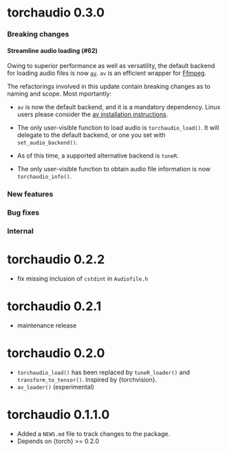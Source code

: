 

# torchaudio 0.3.0

### Breaking changes

#### Streamline audio loading (#62)
Owing to superior performance as well as versatility, the default backend for loading audio files is now [`av`](https://docs.ropensci.org/av/). `av` is an efficient wrapper for [Ffmpeg](https://ffmpeg.org/).

The refactorings involved in this update contain breaking changes as to naming and scope. Most mportantly:

- `av` is now the default backend, and it is a mandatory dependency. Linux users please consider the [av installation instructions](https://docs.ropensci.org/av/).

- The only user-visible function to load audio is `torchaudio_load()`. It will delegate to the default backend, or one you set with `set_audio_backend()`.

- As of this time, a supported alternative backend is `tuneR`.

- The only user-visible function to obtain audio file information is now `torchaudio_info()`. 


### New features


### Bug fixes


### Internal


# torchaudio 0.2.2
* fix missing inclusion of `cstdint` in `Audiofile.h`

# torchaudio 0.2.1
* maintenance release

# torchaudio 0.2.0
* `torchaudio_load()` has been replaced by `tuneR_loader()` and `transform_to_tensor()`. Inspired by {torchvision}.
* `av_loader()` (experimental)

# torchaudio 0.1.1.0
* Added a `NEWS.md` file to track changes to the package.
* Depends on {torch} >= 0.2.0
